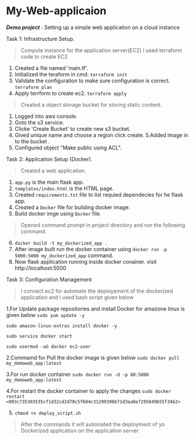 # My-Web-applicaion
***Demo project***
: Setting up a simple web application on a cloud instance

Task 1: Infrastructure Setup.
>Compute instance for the application server(EC2)
I used terraform code to create EC2
1. Created a file named 'main.tf'.
2. Initialized the teraform in cmd.
    ``terraform init``
3. Validate the configuration to make sure configuration is correct.
    ``terraform plan``
4. Apply terrform to create ec2.
    ``terraform apply``

>Created a object storage bucket for storing static content.

1. Logged into aws console.
2. Goto the s3 service.
3. Clicke 'Create Bucket' to create new s3 bucket.
4. Gived unique name and choose a region click create.
5.Added image in to the bucket .
6. Configured object "Make public using ACL".

Task 2: Application Setup (Docker).

>Created a web application.

 1. `app.py` is the main flask app.
 2. `templates/index.html` is the HTML page.
 3. Created  `requirements.txt` file to list requied dependecies for he flask app.
 4. Created a `Docker` file for building docker image.
 5. Build docker imge using `Docker` file.
 >Opened command prompt in project directory and run the following command.
 
 6. ```docker build -t my_dockerized_app .```
 7. After image built run the docker container using ``docker run -p 5000:5000 my_dockerized_app`` command.
 8. Now  flask application running inside docker conainer. visit http://localhost:5000

Task 3: Configuration Management
    
>I connect ec2 for automate the deployement of the dockerized application and i used bash script given below

1.For Update package repositories and install Docker for amazone linux is given below
``sudo yum update -y``

``sudo amazon-linux-extras install docker -y``

``sudo service docker start``

``sudo usermod -aG docker ec2-user``

2.Commamd for Pull the docker image is given below
``sudo docker pull my_demoweb_app:latest``

3.For run docker container
``sudo docker run -d -p 80:5000 my_demoweb_app:latest``

4.For restart the docker container to apply the changes ``sudo docker restart <093c735303535cf1d32cd2d70c5f604c31299396b71d3aa0e7295049655f34b2>``

5. ``chmod +x deploy_script.sh``

>After the commands it will automated the deployment of yo Dockerized application on the application server
  
>

